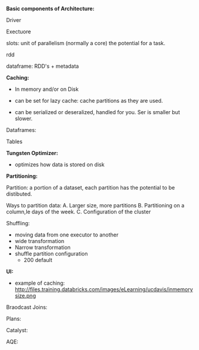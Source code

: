 **Basic components of Architecture:**

Driver

Exectuore

slots: unit of parallelism (normally a core) the potential for a task.

rdd

dataframe: RDD's + metadata

**Caching:**

* In memory and/or on Disk

* can be set for lazy cache: cache partitions as they are used.

* can be serialized or deseralized, handled for you. Ser is smaller but slower.

Dataframes: 

Tables

 **Tungsten Optimizer:**
* optimizes how data is stored on disk


**Partitioning:**

Partition: a portion of a dataset, each partition has the potential to be distibuted.

Ways to partition data: 
  A. Larger size, more partitions
  B. Partitioning on a column,Ie days of the week.
  C. Configuration of the cluster


Shuffling:

* moving data from one executor to another
* wide transformation
* Narrow transformation
* shuffle partition configuration
  * 200 default

**UI:**

* example of caching: http://files.training.databricks.com/images/eLearning/ucdavis/inmemorysize.png


Braodcast Joins:


Plans:


Catalyst:


AQE:


